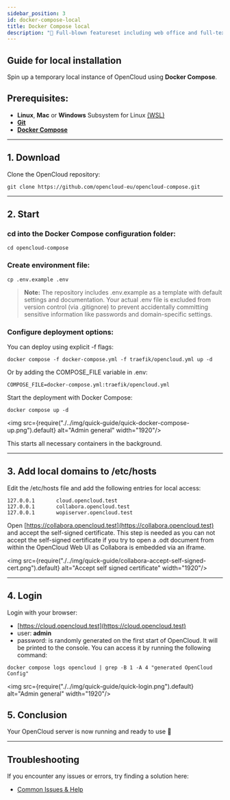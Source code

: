```yaml
---
sidebar_position: 3
id: docker-compose-local
title: Docker Compose local
description: "🌟 Full-blown featureset including web office and full-text search."
---
```


## Guide for local installation
Spin up a temporary local instance of OpenCloud using **Docker Compose**.

## **Prerequisites:**
- **Linux**, **Mac** or **Windows** Subsystem for Linux [(WSL)](https://learn.microsoft.com/en-us/windows/wsl/install)
- [**Git**](https://git-scm.com/book/en/v2/Getting-Started-Installing-Git)
- [**Docker Compose**](https://docs.docker.com/compose/install/)

---

##  1. Download

Clone the OpenCloud repository:

```Shell
git clone https://github.com/opencloud-eu/opencloud-compose.git
```

---

## 2. Start

### cd into the Docker Compose configuration folder:

```Shell
cd opencloud-compose
```

### Create environment file:

```Shell
cp .env.example .env
```
> **Note:** The repository includes .env.example as a template with default settings and documentation. Your actual .env file is excluded from version control (via .gitignore) to prevent accidentally committing sensitive information like passwords and domain-specific settings.

### Configure deployment options:

You can deploy using explicit -f flags:

```Shell
docker compose -f docker-compose.yml -f traefik/opencloud.yml up -d
```

Or by adding the COMPOSE_FILE variable in .env:

```Shell
COMPOSE_FILE=docker-compose.yml:traefik/opencloud.yml
```

Start the deployment with Docker Compose:

```Shell
docker compose up -d
```

<img src={require("./../img/quick-guide/quick-docker-compose-up.png").default} alt="Admin general" width="1920"/>

This starts all necessary containers in the background.

---

## 3. Add local domains to /etc/hosts 

Edit the /etc/hosts file and add the following entries for local access:

```
127.0.0.1       cloud.opencloud.test
127.0.0.1       collabora.opencloud.test
127.0.0.1       wopiserver.opencloud.test
```

Open [https://collabora.opencloud.test](https://collabora.opencloud.test) and accept the self-signed certificate. This step is needed as you can not accept the self-signed certificate if you try to open a .odt document from within the OpenCloud Web UI as Collabora is embedded via an iframe.

<img src={require("./../img/quick-guide/collabora-accept-self-signed-cert.png").default} alt="Accept self signed certificate" width="1920"/>


---

## 4. Login

Login with your browser:
- [https://cloud.opencloud.test](https://cloud.opencloud.test)
- user: **admin**
- password: is randomly generated on the first start of OpenCloud. It will be printed to the console. You can access it by running the following command: 
```Shell
docker compose logs opencloud | grep -B 1 -A 4 "generated OpenCloud Config"
```

<img src={require("./../img/quick-guide/quick-login.png").default} alt="Admin general" width="1920"/>


## 5. Conclusion

Your OpenCloud server is now running and ready to use 🚀

--- 

## Troubleshooting

If you encounter any issues or errors, try finding a solution here: 

- [Common Issues & Help](./../../resources/common-issues.md)

